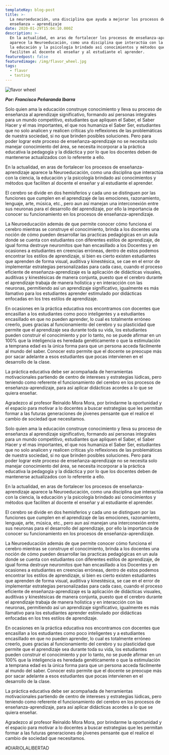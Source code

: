 ```yaml
---
templateKey: blog-post
title: >-
  La neuroeducación, una disciplina que ayuda a mejorar los procesos de
  enseñanza – aprendizaje
date: 2020-01-29T15:04:10.000Z
description: >-
  En la actualidad, en aras de fortalecer los procesos de enseñanza-aprendizaje
  aparece la Neuroeducación, como una disciplina que interactúa con la ciencia,
  la educación y la psicología brindado así conocimientos y métodos que
  faciliten al docente el enseñar y al estudiante el aprender.
featuredpost: false
featuredimage: /img/flavor_wheel.jpg
tags:
  - flavor
  - tasting
---
```

![flavor wheel](/img/NiñosAtlánticoEstudiantes-1132x670-1-696x412.jpg)

***Por: Francisco Peñaranda Ibarra***

Solo quien ama la educación construye conocimiento y lleva su proceso de enseñanza al aprendizaje significativo, formando así personas integrales para un mundo competitivo, estudiantes que apliquen el Saber, el Saber Hacer y el mas importantes, el que nos humaniza el Saber Ser, estudiantes que no solo analicen y realicen críticas y/o reflexiones de las problemáticas de nuestra sociedad, si no que brinden posibles soluciones. Pero para poder lograr este proceso de enseñanza-aprendizaje no se necesita solo manejar conocimiento del área, se necesita incorporar a la práctica educativa la pedagogía y la didáctica y por lo que los docentes deben de mantenerse actualizados con lo referente a ello.

En la actualidad, en aras de fortalecer los procesos de enseñanza-aprendizaje aparece la Neuroeducación, como una disciplina que interactúa con la ciencia, la educación y la psicología brindado así conocimientos y métodos que faciliten al docente el enseñar y al estudiante el aprender.

El cerebro se divide en dos hemisferios y cada uno se distinguen por las funciones que cumplen en el aprendizaje de las emociones, razonamiento, lenguaje, arte, música, etc., pero aun así manejan una interconexión entre sus neuronas para el desarrollo del aprendizaje, por ello la importancia de conocer su funcionamiento en los procesos de enseñanza-aprendizaje.

La Neuroeducación además de que permite conocer cómo funciona el cerebro mientras se construye el conocimiento, brinda a los docentes una noción de cómo pueden desarrollar las practicas pedagógicas en un aula donde se cuenta con estudiantes con diferentes estilos de aprendizaje, de igual forma destruye neuromitos que han encasillado a los Docentes y en ocasiones a estudiantes en creencias erróneas, dentro de estos podemos encontrar los estilos de aprendizaje, si bien es cierto existen estudiantes que aprenden de forma visual, auditiva y kinestésica, se cae en el error de implementar estrategias personalizadas para cada caso, cuando el proceso eficiente de enseñanza-aprendizaje es la aplicación de didácticas visuales, auditivas y kinestésicas de manera conjunta, puesto que el cerebro durante el aprendizaje trabaja de manera holística y en interacción con las neuronas, permitiendo así un aprendizaje significativo, igualmente es más llamativo para los estudiantes aprender estimulado por didácticas enfocadas en los tres estilos de aprendizaje.

En ocasiones en la práctica educativa nos encontramos con docentes que encasillan a los estudiantes como poco inteligentes y a estudiantes encasillado en que no pueden aprender, lo cual es totalmente erróneo creerlo, pues gracias al funcionamiento del cerebro y su plasticidad que permite que el aprendizaje sea durante toda su vida, los estudiantes pueden construir el conocimiento y por lo tanto, no se puede afirmar en un 100% que la inteligencia es heredada genéticamente o que la estimulación a temprana edad es la única forma para que un persona acceda fácilmente al mundo del saber. Conocer esto permite que el docente se preocupe más por sacar adelante a esos estudiantes que pocas intervienen en el desarrollo de la clase.

La práctica educativa debe ser acompañada de herramientas motivacionales partiendo de centro de intereses y estrategias lúdicas, pero teniendo como referente el funcionamiento del cerebro en los procesos de enseñanza-aprendizaje, para así aplicar didácticas acordes a lo que se quiera enseñar.

Agradezco al profesor Reinaldo Mora Mora, por brindarme la oportunidad y el espacio para motivar a lo docentes a buscar estrategias que les permitan formar a las futuras generaciones de jóvenes pensante que el realice el cambio de sociedad que necesitamos.

Solo quien ama la educación construye conocimiento y lleva su proceso de enseñanza al aprendizaje significativo, formando así personas integrales para un mundo competitivo, estudiantes que apliquen el Saber, el Saber Hacer y el mas importantes, el que nos humaniza el Saber Ser, estudiantes que no solo analicen y realicen críticas y/o reflexiones de las problemáticas de nuestra sociedad, si no que brinden posibles soluciones. Pero para poder lograr este proceso de enseñanza-aprendizaje no se necesita solo manejar conocimiento del área, se necesita incorporar a la práctica educativa la pedagogía y la didáctica y por lo que los docentes deben de mantenerse actualizados con lo referente a ello.

En la actualidad, en aras de fortalecer los procesos de enseñanza-aprendizaje aparece la Neuroeducación, como una disciplina que interactúa con la ciencia, la educación y la psicología brindado así conocimientos y métodos que faciliten al docente el enseñar y al estudiante el aprender.

El cerebro se divide en dos hemisferios y cada uno se distinguen por las funciones que cumplen en el aprendizaje de las emociones, razonamiento, lenguaje, arte, música, etc., pero aun así manejan una interconexión entre sus neuronas para el desarrollo del aprendizaje, por ello la importancia de conocer su funcionamiento en los procesos de enseñanza-aprendizaje.

La Neuroeducación además de que permite conocer cómo funciona el cerebro mientras se construye el conocimiento, brinda a los docentes una noción de cómo pueden desarrollar las practicas pedagógicas en un aula donde se cuenta con estudiantes con diferentes estilos de aprendizaje, de igual forma destruye neuromitos que han encasillado a los Docentes y en ocasiones a estudiantes en creencias erróneas, dentro de estos podemos encontrar los estilos de aprendizaje, si bien es cierto existen estudiantes que aprenden de forma visual, auditiva y kinestésica, se cae en el error de implementar estrategias personalizadas para cada caso, cuando el proceso eficiente de enseñanza-aprendizaje es la aplicación de didácticas visuales, auditivas y kinestésicas de manera conjunta, puesto que el cerebro durante el aprendizaje trabaja de manera holística y en interacción con las neuronas, permitiendo así un aprendizaje significativo, igualmente es más llamativo para los estudiantes aprender estimulado por didácticas enfocadas en los tres estilos de aprendizaje.

En ocasiones en la práctica educativa nos encontramos con docentes que encasillan a los estudiantes como poco inteligentes y a estudiantes encasillado en que no pueden aprender, lo cual es totalmente erróneo creerlo, pues gracias al funcionamiento del cerebro y su plasticidad que permite que el aprendizaje sea durante toda su vida, los estudiantes pueden construir el conocimiento y por lo tanto, no se puede afirmar en un 100% que la inteligencia es heredada genéticamente o que la estimulación a temprana edad es la única forma para que un persona acceda fácilmente al mundo del saber. Conocer esto permite que el docente se preocupe más por sacar adelante a esos estudiantes que pocas intervienen en el desarrollo de la clase.

La práctica educativa debe ser acompañada de herramientas motivacionales partiendo de centro de intereses y estrategias lúdicas, pero teniendo como referente el funcionamiento del cerebro en los procesos de enseñanza-aprendizaje, para así aplicar didácticas acordes a lo que se quiera enseñar.

Agradezco al profesor Reinaldo Mora Mora, por brindarme la oportunidad y el espacio para motivar a lo docentes a buscar estrategias que les permitan formar a las futuras generaciones de jóvenes pensante que el realice el cambio de sociedad que necesitamos.

\#DIARIOLALIBERTAD
